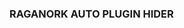 ### RAGANORK AUTO PLUGIN HIDER

<div align="center">
<img src="http://static1.squarespace.com/static/5e0d7c2b5d802973854f5625/t/5ec06c1b55776437f34688e6/1589668914150/Jetson+Stats.gif?format=1500w />
  </div>
